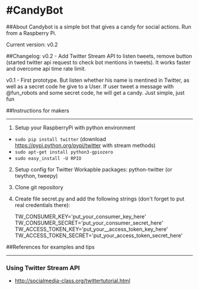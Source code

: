 #CandyBot
==========

##About
Candybot is a simple bot that gives a candy for social actions. Run from a Raspberry Pi.

Current version: v0.2

##Changelog:
v0.2 - Add Twitter Stream API to listen tweets, remove button (started twitter api request to check bot mentions in tweets). It works faster and overcome api time rate limit. 

v0.1 - First prototype. But listen whether his name is mentined in Twitter, 
	as well as a secret code he give to a User. If user tweet a message with 
	@fun_robots and some secret code, he will get a candy. Just simple, just fun




##Instructions for makers
______________________

1. Setup your RaspberryPi with python environment 
	
* ``sudo pip install twitter``  (download https://pypi.python.org/pypi/twitter with stream methods) 
* ``sudo apt-get install python3-gpiozero``
* ``sudo easy_install -U RPIO``

2. Setup config for Twitter 
	Workapble packages: python-twitter  (or twython, tweepy)

3. Clone git repository 


4. Create file secret.py and add the following strings (don't forget to put real credentials there):
	
	TW_CONSUMER_KEY='put_your_consumer_key_here'
	TW_CONSUMER_SECRET='put_your_consumer_secret_here'
	TW_ACCESS_TOKEN_KEY='put_your__access_token_key_here'
	TW_ACCESS_TOKEN_SECRET='put_your_access_token_secret_here'


##References for examples and tips
_________________________________

### Using Twitter Stream API
* http://socialmedia-class.org/twittertutorial.html 

